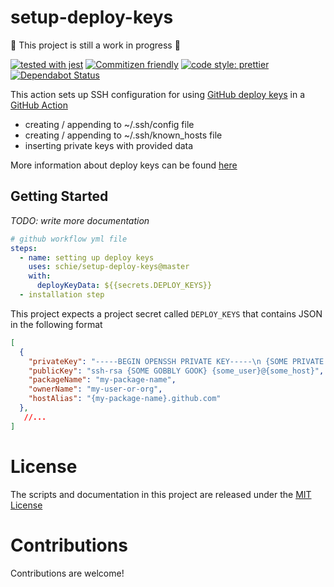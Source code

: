 # setup-deploy-keys

🚧 This project is still a work in progress 🚧

[![tested with jest](https://img.shields.io/badge/tested_with-jest-99424f.svg)](https://github.com/facebook/jest)
[![Commitizen friendly](https://img.shields.io/badge/commitizen-friendly-brightgreen.svg)](http://commitizen.github.io/cz-cli/)
[![code style: prettier](https://img.shields.io/badge/code_style-prettier-ff69b4.svg)](https://github.com/prettier/prettier)
[![Dependabot Status](https://api.dependabot.com/badges/status?host=github&repo=schie/setup-deploy-keys)](https://dependabot.com)

This action sets up SSH configuration for using [GitHub deploy keys](https://github.blog/2015-06-16-read-only-deploy-keys/) in a [GitHub Action](https://github.com/features/actions)

- creating / appending to ~/.ssh/config file
- creating / appending to ~/.ssh/known_hosts file
- inserting private keys with provided data

More information about deploy keys can be found [here](https://developer.github.com/v3/guides/managing-deploy-keys/)

## Getting Started

_TODO: write more documentation_

```yaml
# github workflow yml file
steps:
  - name: setting up deploy keys
    uses: schie/setup-deploy-keys@master
    with:
      deployKeyData: ${{secrets.DEPLOY_KEYS}}
  - installation step
```

This project expects a project secret called `DEPLOY_KEYS` that contains JSON in the
following format

```JSON
[
  {
    "privateKey": "-----BEGIN OPENSSH PRIVATE KEY-----\n {SOME PRIVATE KEY JANK} \n-----END OPENSSH PRIVATE KEY-----\n",
    "publicKey": "ssh-rsa {SOME GOBBLY GOOK} {some_user}@{some_host}",
    "packageName": "my-package-name",
    "ownerName": "my-user-or-org",
    "hostAlias": "{my-package-name}.github.com"
  },
   //...
]
```

# License

The scripts and documentation in this project are released under the [MIT License](LICENSE)

# Contributions

Contributions are welcome!

